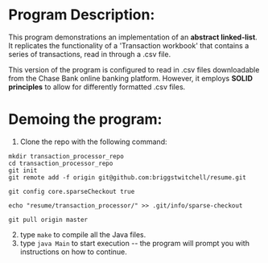 # Program Description:
This program demonstrations an implementation of an **abstract linked-list**. It replicates the functionality of a 'Transaction workbook' that contains a series of transactions, read in through a .csv file.

This version of the program is configured to read in .csv files downloadable from the Chase Bank online banking platform. However, it employs **SOLID principles** to allow for differently formatted .csv files.

# Demoing the program:
1) Clone the repo with the following command:
```
mkdir transaction_processor_repo
cd transaction_processor_repo
git init
git remote add -f origin git@github.com:briggstwitchell/resume.git

git config core.sparseCheckout true

echo "resume/transaction_processor/" >> .git/info/sparse-checkout

git pull origin master

```

2) type `make` to compile all the Java files.
3) type `java Main` to start execution -- the program will prompt you with instructions on how to continue.
